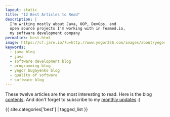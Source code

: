 ```yaml
---
layout: static
title: "12 Best Articles to Read"
description: |
  I'm writing mostly about Java, OOP, DevOps, and
  open source projects I'm working with in Teamed.io,
  my software development company
permalink: best.html
image: https://cf.jare.io/?u=http://www.yegor256.com/images/about/yegor-speaking.jpg
keywords:
  - java blog
  - java
  - software development blog
  - programming blog
  - yegor bugayenko blog
  - quality of software
  - software blog
---
```


These twelve articles are the most interesting to read.
Here is the blog [contents](/contents.html).
And don't forget to subscribe to my [monthly updates](/about-me.html) :)

{{ site.categories['best'] | tagged_list }}
